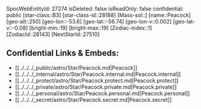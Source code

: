 ﻿---
location: [-56.74,-53.6,250]
type: Station
tags:
- astro/Star

---
SpocWebEntityId: 27274
isDeleted: false
isReadOnly: false
confidential: public
[star-class::B3]
[star-class-id::28188]
[Mass-sol::]
[name::Peacock]
[geo-alt::250]
[geo-lon::-53.6]
[geo-lat::-56.74]
[geo-lon-v::0.002]
[geo-lat-v::-0.08]
[bright-min::19]
[bright-max::19]
[Zodiac-index::1]
[ZodiacId::28143]
[NextStarId::27510]



## Confidential Links & Embeds: 
- [[../../../_public/astro/Star/Peacock.md|Peacock]] 
- [[../../../_internal/astro/Star/Peacock.internal.md|Peacock.internal]] 
- [[../../../_protect/astro/Star/Peacock.protect.md|Peacock.protect]] 
- [[../../../_private/astro/Star/Peacock.private.md|Peacock.private]] 
- [[../../../_personal/astro/Star/Peacock.personal.md|Peacock.personal]] 
- [[../../../_secret/astro/Star/Peacock.secret.md|Peacock.secret]] 
